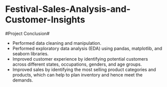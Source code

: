 # Festival-Sales-Analysis-and-Customer-Insights

#Project Conclusion#

- Performed data cleaning and manipulation.
- Performed exploratory data analysis (EDA) using pandas, matplotlib, and seaborn libraries.
- Improved customer experience by identifying potential customers across different states, occupations, genders, and age groups.
- Improved sales by identifying the most selling product categories and products, which can help to plan inventory and hence meet the demands.
